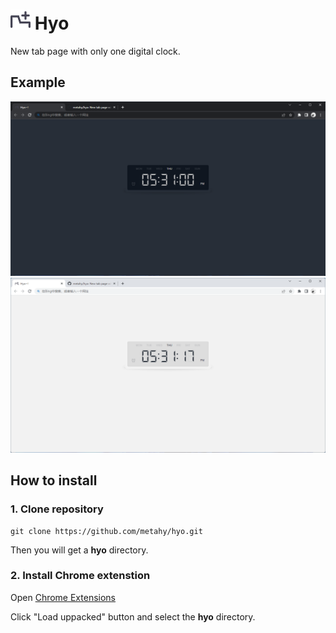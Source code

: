 # ![icon](assets/icons/icon32.png) Hyo

New tab page with only one digital clock.

## Example
![Hyo](assets/img/hyo_example_dark.png)
![Hyo](assets/img/hyo_example_light.png)

## How to install

### 1. Clone repository

```shell
git clone https://github.com/metahy/hyo.git
```

Then you will get a **hyo** directory.

### 2. Install Chrome extenstion

Open [Chrome Extensions](chrome://extensions/)

Click "Load uppacked" button and select the **hyo** directory.
